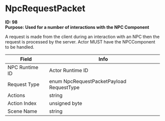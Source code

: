 # NpcRequestPacket

**ID: 98**  
**Purpose: Used for a number of interactions with the NPC Component**  

A request is made from the client during an interaction with an NPC then the request is processed by the server. Actor MUST have the NPCComponent to be handled.

<table><thead><tr><th>Field</th><th>Info</th></tr></thead><tbody>
<tr><td>NPC Runtime ID</td><td>Actor Runtime ID</td></tr>
<tr><td>Request Type</td><td>enum NpcRequestPacketPayload RequestType</td></tr>
<tr><td>Actions</td><td>string</td></tr>
<tr><td>Action Index</td><td>unsigned byte</td></tr>
<tr><td>Scene Name</td><td>string</td></tr>
</tbody></table>